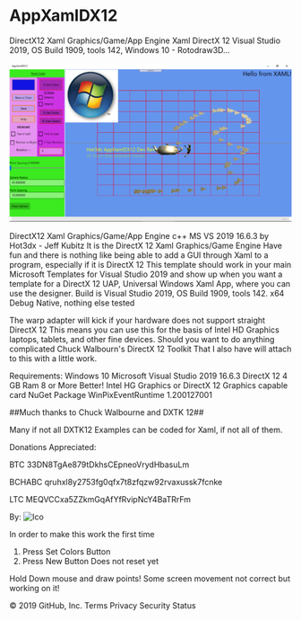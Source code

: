 # AppXamlDX12
DirectX12 Xaml Graphics/Game/App Engine Xaml DirectX 12 Visual Studio 2019, OS Build 1909, tools 142, Windows 10 - Rotodraw3D...

![](https://github.com/hot3dx/AppXamlDX12/blob/master/Assets/AppXamlDX12-2.png)

DirectX12 Xaml Graphics/Game/App Engine c++ MS VS 2019 16.6.3 by Hot3dx - Jeff Kubitz
It is the DirectX 12 Xaml Graphics/Game Engine
Have fun and there is nothing like being able to add a GUI through Xaml to a program, especially if it is DirectX 12
This template should work in your main Microsoft Templates for Visual Studio 2019 and show up when you want a template for a DirectX 12 UAP, Universal Windows Xaml App, where you can use the designer.
Build is Visual Studio 2019, OS Build 1909, tools 142. x64 Debug Native, nothing else tested

The warp adapter will kick if your hardware does not support straight DirectX 12 This means you can use this for the basis of Intel HD Graphics laptops, tablets, and other fine devices.
Should you want to do anything complicated Chuck Walbourn's DirectX 12 Toolkit That I also have will attach to this with a little work.

Requirements:
Windows 10
Microsoft Visual Studio 2019 16.6.3
DirectX 12
4 GB Ram 8 or More Better!
Intel HG Graphics or DirectX 12 Graphics capable card
NuGet Package WinPixEventRuntime 1.200127001

##Much thanks to Chuck Walbourne and DXTK 12##

Many if not all DXTK12 Examples can be coded for Xaml, if not all of them.

Donations Appreciated:

BTC 33DN8TgAe879tDkhsCEpneoVrydHbasuLm 

BCHABC qruhxl8y2753fg0qfx7t8zfqzw92rvaxussk7fcnke

LTC MEQVCCxa5ZZkmGqAfYfRvipNcY4BaTRrFm

By:
![Ico](https://github.com/hot3dx/AppXamlDX12/blob/master/Assets/AutoDraw2.ico)

In order to make this work the first time
1) Press Set Colors Button
2) Press New Button
Does not reset yet

Hold Down mouse and draw points!
Some screen movement not correct but working on it!

© 2019 GitHub, Inc.
Terms
Privacy
Security
Status
